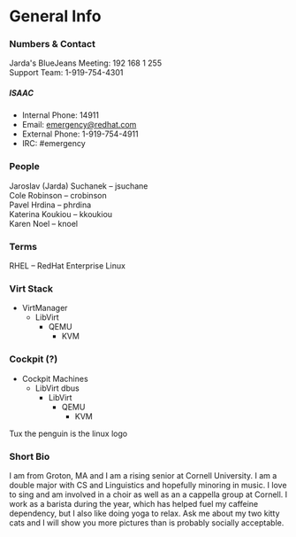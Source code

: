 # General Info

### Numbers & Contact
Jarda's BlueJeans Meeting: 192 168 1 255  
Support Team: 1-919-754-4301  
##### ISAAC
* Internal Phone: 14911
* Email: emergency@redhat.com
* External Phone: 1-919-754-4911
* IRC: #emergency

### People
Jaroslav (Jarda) Suchanek – jsuchane  
Cole Robinson – crobinson  
Pavel Hrdina – phrdina  
Katerina Koukiou – kkoukiou  
Karen Noel – knoel  

### Terms
RHEL – RedHat Enterprise Linux

### Virt Stack
* VirtManager
	* LibVirt
		* QEMU
			* KVM

### Cockpit (?)
* Cockpit Machines
	* LibVirt dbus
		* LibVirt
			* QEMU
				* KVM

Tux the penguin is the linux logo

### Short Bio
I am from Groton, MA and I am a rising senior at Cornell University. I am a double major with CS and Linguistics and hopefully minoring in music. I love to sing and am involved in a choir as well as an a cappella group at Cornell. I work as a barista during the year, which has helped fuel my caffeine dependency, but I also like doing yoga to relax. Ask me about my two kitty cats and I will show you more pictures than is probably socially acceptable.
